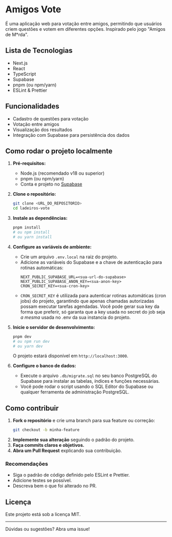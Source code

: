 # Amigos Vote

É uma aplicação web para votação entre amigos, permitindo que usuários criem questões e votem em diferentes opções. Inspirado pelo jogo "Amigos de M*rda".

## Lista de Tecnologias

- Next.js
- React
- TypeScript
- Supabase
- pnpm (ou npm/yarn)
- ESLint & Prettier

## Funcionalidades
- Cadastro de questões para votação
- Votação entre amigos
- Visualização dos resultados
- Integração com Supabase para persistência dos dados

## Como rodar o projeto localmente

1. **Pré-requisitos:**
   - Node.js (recomendado v18 ou superior)
   - pnpm (ou npm/yarn)
   - Conta e projeto no [Supabase](https://supabase.com/)

2. **Clone o repositório:**
   ```bash
   git clone <URL_DO_REPOSITORIO>
   cd ladeiros-vote
   ```

3. **Instale as dependências:**
   ```bash
   pnpm install
   # ou npm install
   # ou yarn install
   ```

4. **Configure as variáveis de ambiente:**
   - Crie um arquivo `.env.local` na raiz do projeto.
   - Adicione as variáveis do Supabase e a chave de autenticação para rotinas automáticas:
     ```env
     NEXT_PUBLIC_SUPABASE_URL=<sua-url-do-supabase>
     NEXT_PUBLIC_SUPABASE_ANON_KEY=<sua-anon-key>
     CRON_SECRET_KEY=<sua-cron-key>
     ```
   - `CRON_SECRET_KEY` é utilizada para autenticar rotinas automáticas (cron jobs) do projeto, garantindo que apenas chamadas autorizadas possam executar tarefas agendadas. Você pode gerar sua key da forma que preferir, só garanta que a key usada no secret do job seja *a mesma* usada no .env da sua instancia do projeto.

5. **Inicie o servidor de desenvolvimento:**
   ```bash
   pnpm dev
   # ou npm run dev
   # ou yarn dev
   ```
   O projeto estará disponível em `http://localhost:3000`.

6. **Configure o banco de dados:**
   - Execute o arquivo `.db/migrate.sql` no seu banco PostgreSQL do Supabase para instalar as tabelas, índices e funções necessárias.
   - Você pode rodar o script usando o SQL Editor do Supabase ou qualquer ferramenta de administração PostgreSQL.

## Como contribuir

1. **Fork o repositório** e crie uma branch para sua feature ou correção:
   ```bash
   git checkout -b minha-feature
   ```
2. **Implemente sua alteração** seguindo o padrão do projeto.
3. **Faça commits claros e objetivos.**
4. **Abra um Pull Request** explicando sua contribuição.

### Recomendações
- Siga o padrão de código definido pelo ESLint e Prettier.
- Adicione testes se possível.
- Descreva bem o que foi alterado no PR.

## Licença
Este projeto está sob a licença MIT.

---
Dúvidas ou sugestões? Abra uma issue!
